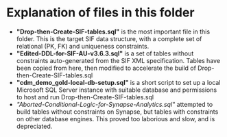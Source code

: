 # Explanation of files in this folder 

 -  **"Drop-then-Create-SIF-tables.sql"** is the most important file in this
    folder.  This is the target SIF data structure, with a complete set of
    relational (PK, FK) and uniqueness constraints.
 -  **"Edited-DDL-for-SIF-AU-v3.6.3.sql"** is a set of tables without constraints
    auto-generated from the SIF XML specification.  Tables have been copied from
    here, then modified to accelerate the build of Drop-then-Create-SIF-tables.sql
 -  **"cdm_demo_gold-local-db-setup.sql"** is a short script to set up a local
    Microsoft SQL Server instance with suitable database and permissions to host
    and run Drop-then-Create-SIF-tables.sql
 -  *"Aborted-Conditional-Logic-for-Synapse-Analytics.sql"* attempted to build
    tables without constraints on Synapse, but tables with constraints on other
    database engines.  This proved too laborious and slow, and is depreciated.
